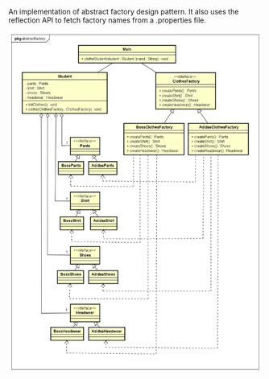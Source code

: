 An implementation of abstract factory design pattern. It also uses the reflection API to fetch factory names from a .properties file.

![alt text](UML%2002%20Abstract%20Factory.png)
